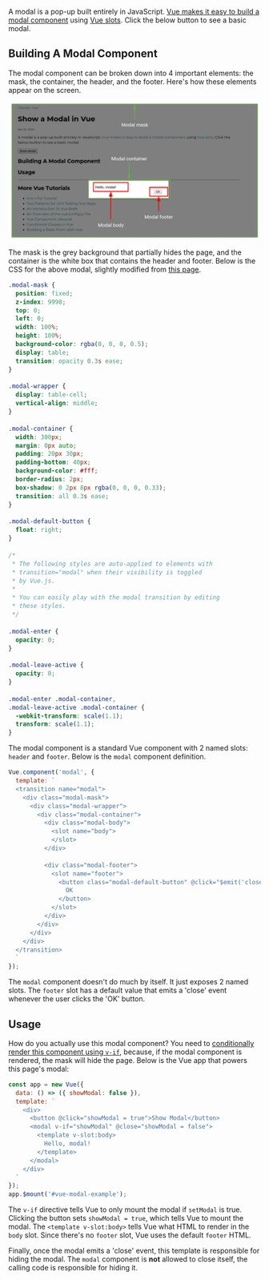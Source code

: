 A modal is a pop-up built entirely in JavaScript. [Vue makes it easy to build a modal component](https://vuejs.org/v2/examples/modal.html) using [Vue slots](/tutorials/vue/slots). Click the below button to see a basic modal.

<div id="vue-modal-example"></div>

<script src="https://unpkg.com/vue/dist/vue.js"></script>
<style>
.modal-mask {
  position: fixed;
  z-index: 9998;
  top: 0;
  left: 0;
  width: 100%;
  height: 100%;
  background-color: rgba(0, 0, 0, 0.5);
  display: table;
  transition: opacity 0.3s ease;
}

.modal-wrapper {
  display: table-cell;
  vertical-align: middle;
}

.modal-container {
  width: 300px;
  margin: 0px auto;
  padding: 20px 30px;
  padding-bottom: 40px;
  background-color: #fff;
  border-radius: 2px;
  box-shadow: 0 2px 8px rgba(0, 0, 0, 0.33);
  transition: all 0.3s ease;
}

.modal-default-button {
  float: right;
}

/*
 * The following styles are auto-applied to elements with
 * transition="modal" when their visibility is toggled
 * by Vue.js.
 *
 * You can easily play with the modal transition by editing
 * these styles.
 */

.modal-enter {
  opacity: 0;
}

.modal-leave-active {
  opacity: 0;
}

.modal-enter .modal-container,
.modal-leave-active .modal-container {
  -webkit-transform: scale(1.1);
  transform: scale(1.1);
}
</style>

<script type="text/javascript">
Vue.component('modal', {
  template: `
  <transition name="modal">
    <div class="modal-mask">
      <div class="modal-wrapper">
        <div class="modal-container">
          <div class="modal-body">
            <slot name="body">
            </slot>
          </div>

          <div class="modal-footer">
            <slot name="footer">
              <button class="modal-default-button" @click="$emit('close')">
                OK
              </button>
            </slot>
          </div>
        </div>
      </div>
    </div>
  </transition>
  `
});

const app = new Vue({
  data: () => ({ showModal: false }),
  template: `
    <div>
      <button @click="showModal = true">Show Modal</button>
      <modal v-if="showModal" @close="showModal = false">
        <template v-slot:body>
          Hello, modal!
        </template>
      </modal>
    </div>
  `
});
app.$mount('#vue-modal-example');
</script>

Building A Modal Component
---------

The modal component can be broken down into 4 important elements:
the mask, the container, the header, and the footer. Here's how these
elements appear on the screen.

<img src="/assets/modal-diagram.png">

The mask is the grey background that partially hides the page, and
the container is the white box that contains the header and footer.
Below is the CSS for the above modal, slightly modified from [this page](https://vuejs.org/v2/examples/modal.html).

```css
.modal-mask {
  position: fixed;
  z-index: 9998;
  top: 0;
  left: 0;
  width: 100%;
  height: 100%;
  background-color: rgba(0, 0, 0, 0.5);
  display: table;
  transition: opacity 0.3s ease;
}

.modal-wrapper {
  display: table-cell;
  vertical-align: middle;
}

.modal-container {
  width: 300px;
  margin: 0px auto;
  padding: 20px 30px;
  padding-bottom: 40px;
  background-color: #fff;
  border-radius: 2px;
  box-shadow: 0 2px 8px rgba(0, 0, 0, 0.33);
  transition: all 0.3s ease;
}

.modal-default-button {
  float: right;
}

/*
 * The following styles are auto-applied to elements with
 * transition="modal" when their visibility is toggled
 * by Vue.js.
 *
 * You can easily play with the modal transition by editing
 * these styles.
 */

.modal-enter {
  opacity: 0;
}

.modal-leave-active {
  opacity: 0;
}

.modal-enter .modal-container,
.modal-leave-active .modal-container {
  -webkit-transform: scale(1.1);
  transform: scale(1.1);
}
```

The modal component is a standard Vue component with 2 named slots: `header`
and `footer`. Below is the `modal` component definition.

```javascript
Vue.component('modal', {
  template: `
  <transition name="modal">
    <div class="modal-mask">
      <div class="modal-wrapper">
        <div class="modal-container">
          <div class="modal-body">
            <slot name="body">
            </slot>
          </div>

          <div class="modal-footer">
            <slot name="footer">
              <button class="modal-default-button" @click="$emit('close')">
                OK
              </button>
            </slot>
          </div>
        </div>
      </div>
    </div>
  </transition>
  `
});
```

The `modal` component doesn't do much by itself. It just exposes
2 named slots. The `footer` slot has a default value that emits a
'close' event whenever the user clicks the 'OK' button.

Usage
-----

How do you actually use this modal component? You need to [conditionally render this component using `v-if`](/tutorials/vue/v-if), because, if the modal component is rendered, the mask will hide the page. Below is the
Vue app that powers this page's modal:

```javascript
const app = new Vue({
  data: () => ({ showModal: false }),
  template: `
    <div>
      <button @click="showModal = true">Show Modal</button>
      <modal v-if="showModal" @close="showModal = false">
        <template v-slot:body>
          Hello, modal!
        </template>
      </modal>
    </div>
  `
});
app.$mount('#vue-modal-example');
```

The `v-if` directive tells Vue to only mount the modal if `setModal` is true.
Clicking the button sets `showModal = true`, which tells Vue to mount the
modal. The `<template v-slot:body>` tells Vue what HTML to render in the
`body` slot. Since there's no `footer` slot, Vue uses the default `footer` HTML.

Finally, once the modal emits a 'close' event, this template is responsible
for hiding the modal. The `modal` component is **not** allowed to close itself,
the calling code is responsible for hiding it.